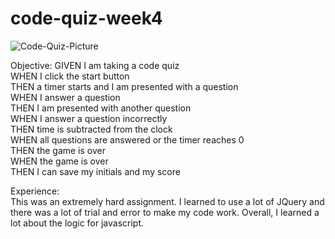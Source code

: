 
# code-quiz-week4

![Code-Quiz-Picture](https://user-images.githubusercontent.com/50894080/125025603-d1a4e580-e037-11eb-9505-6953104580de.jpg)


Objective:
GIVEN I am taking a code quiz <br>
WHEN I click the start button<br>
THEN a timer starts and I am presented with a question<br>
WHEN I answer a question<br>
THEN I am presented with another question<br>
WHEN I answer a question incorrectly<br>
THEN time is subtracted from the clock<br>
WHEN all questions are answered or the timer reaches 0<br>
THEN the game is over<br>
WHEN the game is over<br>
THEN I can save my initials and my score<br>

Experience:<br>
This was an extremely hard assignment. I learned to use a lot of JQuery and there was a lot of trial and error to make my code work. Overall, I learned a lot about the logic for javascript. 
